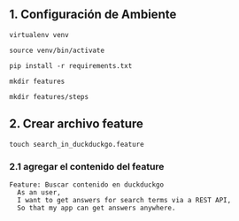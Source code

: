 
## 1. Configuración de Ambiente

`virtualenv venv`

`source venv/bin/activate`

`pip install -r requirements.txt`

`mkdir features`

`mkdir features/steps`

## 2. Crear archivo feature 

`touch search_in_duckduckgo.feature`

### 2.1 agregar el contenido del feature

```
Feature: Buscar contenido en duckduckgo
  As an user,
  I want to get answers for search terms via a REST API,
  So that my app can get answers anywhere.
```